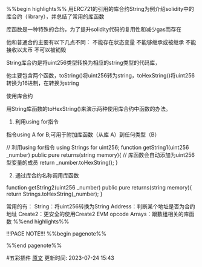 %%begin highlights%%
用ERC721的引用的库合约String为例介绍solidity中的库合约（library），并总结了常用的库函数

库函数是一种特殊的合约，为了提升solidity代码的复用性和减少gas而存在

他和普通合约主要有以下几点不同：
不能存在状态变量
不能够继承或被继承
不能接收以太币
不可以被销毁

String库合约是将uint256类型转换为相应的string类型的代码库，

他主要包含两个函数，toString()将uint256转为string，toHexString()将uint256转换为16进制，在转换为string

使用库合约

用String库函数的toHexString()来演示两种使用库合约中函数的办法。

1. 利用using for指令

指令using A for B;可用于附加库函数（从库 A）到任何类型（B）

// 利用using for指令
using Strings for uint256;
function getString1(uint256 _number) public pure returns(string memory){
// 库函数会自动添加为uint256型变量的成员
return _number.toHexString();
}

2. 通过库合约名称调用库函数

function getString2(uint256 _number) public pure returns(string memory){
return Strings.toHexString(_number);
}

常用的有：
String：将uint256转换为String
Address：判断某个地址是否为合约地址
Create2：更安全的使用Create2 EVM opcode
Arrays：跟数组相关的库函数
%%end highlights%%

!!!PAGE NOTE!!!
%%begin pagenote%%

%%end pagenote%%

 #五彩插件 [原文](https://www.wtf.academy/solidity-advanced/Library/)
更新时间: 2023-07-24 15:43
